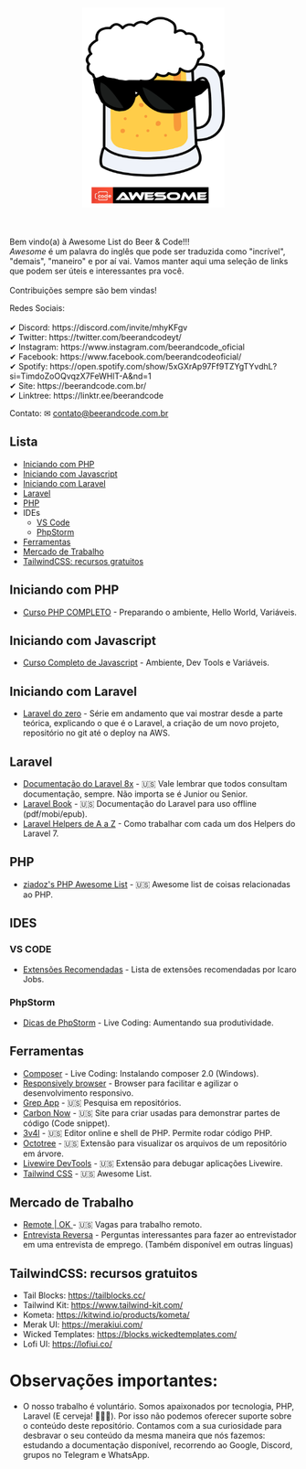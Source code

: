 <div align="center">
	<img  width="250" height="350" src="./awesome.png" alt="Awesome Beer & Code">
</div>
<br/><br/>
<p>Bem vindo(a) à Awesome List do Beer & Code!!!<br/>
<i>Awesome</i> é um palavra do inglês que pode ser traduzida como "incrível", "demais", "maneiro" e por aí vai.  Vamos manter aqui uma seleção de links que podem ser úteis e interessantes pra você.<br/><br/>Contribuições sempre são bem vindas!</p>

<p>
Redes Sociais:
<br/><br/>
✔ Discord: https://discord.com/invite/mhyKFgv
<br/>
✔ Twitter: https://twitter.com/beerandcodeyt/
​<br/>
✔ Instagram: https://www.instagram.com/beerandcode_oficial
<br/>
✔ Facebook: https://www.facebook.com/beerandcodeoficial/
<br/>
✔ Spotify: https://open.spotify.com/show/5xGXrAp97Ff9TZYgTYvdhL?si=TimdoZoOQvqzX7FeWHlT-A&nd=1
​<br/>
✔ Site: https://beerandcode.com.br/ 
<br/>
✔ Linktree: https://linktr.ee/beerandcode​
<br/>
</p>

Contato:
✉ contato@beerandcode.com.br
## Lista

- [Iniciando com PHP](#iniciando-com-php)
- [Iniciando com Javascript](#iniciando-com-javascript)
- [Iniciando com Laravel](#iniciando-com-laravel)
- [Laravel](#laravel)
- [PHP](#php)
- IDEs
  + [VS Code](#vs-code)
  + [PhpStorm](#phpstorm)
- [Ferramentas](#ferramentas)
- [Mercado de Trabalho](#mercado-de-trabalho)
- [TailwindCSS: recursos gratuitos](#tailwindcss-recursos-gratuitos)

## Iniciando com PHP
- [Curso PHP COMPLETO](https://www.youtube.com/watch?v=YLVFtKIBCyM&list=PL7ScB28KYHhGq58mpLgIVM8Ias4nap4-o) -  Preparando o ambiente, Hello World, Variáveis.

## Iniciando com Javascript
- [Curso Completo de Javascript](https://www.youtube.com/watch?v=YLVFtKIBCyM&list=PL7ScB28KYHhGq58mpLgIVM8Ias4nap4-o) - Ambiente, Dev Tools e Variáveis.

## Iniciando com Laravel
- [Laravel do zero](https://www.youtube.com/playlist?list=PL7ScB28KYHhHEC8DGfhDt7WdHe7s6A56J) - Série em andamento que vai mostrar desde a parte teórica, explicando o que é o Laravel, a criação de um novo projeto, repositório no git até o deploy na AWS.
 	
## Laravel
  - [Documentação do Laravel 8x](https://laravel.com/docs/8.x/installation) - 🇺🇸 Vale lembrar que todos consultam documentação, sempre. Não importa se é Junior ou Senior.
  - [Laravel Book](https://github.com/driade/laravel-book) - 🇺🇸 Documentação do Laravel para uso offline (pdf/mobi/epub).
  - [Laravel Helpers de A a Z](https://www.youtube.com/watch?v=5KfpuDNTlaA&list=PL7ScB28KYHhGE9lxkjW0LWPkgoX1yvPC9) - Como trabalhar com cada um dos Helpers do Laravel 7.

## PHP
- [ziadoz's PHP Awesome List](https://github.com/ziadoz/awesome-php) - 🇺🇸 Awesome list de coisas relacionadas ao PHP.


## IDES
### VS CODE
- [Extensões Recomendadas](https://github.com/icarojobs/vscode-useful-extensions) - Lista de extensões recomendadas por Icaro Jobs.

### PhpStorm
- [Dicas de PhpStorm](https://youtu.be/ZBrAL_aBvTM?t=766) -  Live Coding: Aumentando sua produtividade.

 
## Ferramentas
- [Composer](https://www.youtube.com/watch?v=ZBrAL_aBvTM) - Live Coding: Instalando composer 2.0 (Windows).
- [Responsively browser](https://responsively.app) - Browser para facilitar e agilizar o desenvolvimento responsivo.
- [Grep App](https://grep.app/) - 🇺🇸 Pesquisa em repositórios.
- [Carbon Now](https://carbon.now.sh) - 🇺🇸 Site para criar usadas para demonstrar partes de código (Code snippet).
- [3v4l](https://3v4l.org) - 🇺🇸 Editor online e shell de PHP. Permite rodar código PHP.
- [Octotree](https://www.octotree.io/) - 🇺🇸 Extensão para visualizar os arquivos de um repositório em árvore.
- [Livewire DevTools](https://chrome.google.com/webstore/detail/livewire-devtools/ahcmcdmhdcgbpklkdhpejphjekpmhkll) - 🇺🇸 Extensão para debugar aplicações Livewire.
- [Tailwind CSS](https://github.com/aniftyco/awesome-tailwindcss/) - 🇺🇸 Awesome List.

## Mercado de Trabalho
- [Remote | OK ](https://remoteok.io) - 🇺🇸 Vagas para trabalho remoto.
- [Entrevista Reversa](https://github.com/viraptor/reverse-interview/blob/master/translations/pt-BR.md) - Perguntas interessantes para fazer ao entrevistador em uma entrevista de emprego. (Também disponível em outras línguas)
 
## TailwindCSS: recursos gratuitos
- Tail Blocks: <a href="https://tailblocks.cc/" target="_blank">https://tailblocks.cc/</a>
- Tailwind Kit: <a href="https://www.tailwind-kit.com/" target="_blank">https://www.tailwind-kit.com/</a>
- Kometa: <a href="https://kitwind.io/products/kometa/" target="_blank">https://kitwind.io/products/kometa/</a>
- Merak UI: <a href="https://merakiui.com/" target="_blank">https://merakiui.com/</a>
- Wicked Templates: <a href="https://blocks.wickedtemplates.com/" target="_blank">https://blocks.wickedtemplates.com/</a>
- Lofi UI: <a href="https://lofiui.co/" target="_blank">https://lofiui.co/</a>

# Observações importantes:
  
* O nosso trabalho é voluntário.  Somos apaixonados por tecnologia, PHP, Laravel (E cerveja! 🍻🍻🍻). Por isso não podemos oferecer suporte sobre o conteúdo deste repositório. Contamos com a sua curiosidade para desbravar o seu conteúdo da mesma maneira que nós fazemos: estudando a documentação disponível, recorrendo ao Google, Discord, grupos no Telegram e WhatsApp.
